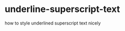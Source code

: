 underline-superscript-text
==========================

how to style underlined superscript text nicely